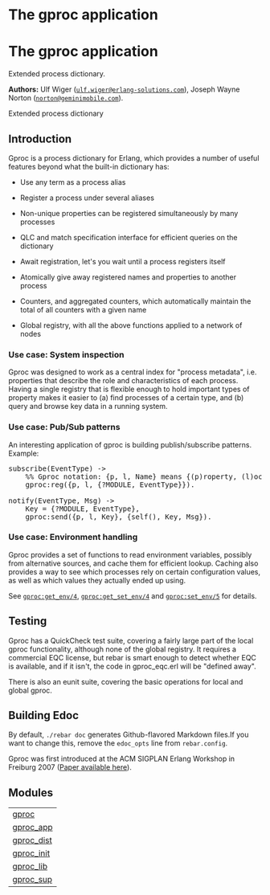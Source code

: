 

<h1>The gproc application</h1>

The gproc application
=====================
Extended process dictionary.

__Authors:__ Ulf Wiger ([`ulf.wiger@erlang-solutions.com`](mailto:ulf.wiger@erlang-solutions.com)), Joseph Wayne Norton ([`norton@geminimobile.com`](mailto:norton@geminimobile.com)).

Extended process dictionary



<h2>Introduction</h2>





Gproc is a process dictionary for Erlang, which provides a number of useful features beyond what the built-in dictionary has:


* Use any term as a process alias

* Register a process under several aliases

* Non-unique properties can be registered simultaneously by many processes

* QLC and match specification interface for efficient queries on the 
  dictionary

* Await registration, let's you wait until a process registers itself

* Atomically give away registered names and properties to another process

* Counters, and aggregated counters, which automatically maintain the 
  total of all counters with a given name

* Global registry, with all the above functions applied to a network of nodes





<h3>Use case: System inspection</h3>





Gproc was designed to work as a central index for "process metadata", i.e.
properties that describe the role and characteristics of each process. Having
a single registry that is flexible enough to hold important types of property
makes it easier to (a) find processes of a certain type, and (b) query and 
browse key data in a running system.



<h3>Use case: Pub/Sub patterns</h3>





An interesting application of gproc is building publish/subscribe patterns.
Example:

<pre>
subscribe(EventType) ->
    %% Gproc notation: {p, l, Name} means {(p)roperty, (l)ocal, Name}
    gproc:reg({p, l, {?MODULE, EventType}}).

notify(EventType, Msg) ->
    Key = {?MODULE, EventType},
    gproc:send({p, l, Key}, {self(), Key, Msg}).
</pre>



<h3>Use case: Environment handling</h3>





Gproc provides a set of functions to read environment variables, possibly from
alternative sources, and cache them for efficient lookup. Caching also provides
a way to see which processes rely on certain configuration values, as well as 
which values they actually ended up using. 



See [`gproc:get_env/4`](http://github.com/esl/gproc/blob/master/doc/gproc.md#get_env-4), [`gproc:get_set_env/4`](http://github.com/esl/gproc/blob/master/doc/gproc.md#get_set_env-4) and 
[`gproc:set_env/5`](http://github.com/esl/gproc/blob/master/doc/gproc.md#set_env-5) for details.



<h2>Testing</h2>





Gproc has a QuickCheck test suite, covering a fairly large part of the local 
gproc functionality, although none of the global registry. It requires a 
commercial EQC license, but rebar is smart enough to detect whether EQC is 
available, and if it isn't, the code in gproc_eqc.erl will be "defined away".



There is also an eunit suite, covering the basic operations for local and 
global gproc.



<h2>Building Edoc</h2>




By default, `./rebar doc` generates Github-flavored Markdown files.If you want to change this, remove the `edoc_opts` line from `rebar.config`.

Gproc was first introduced at the ACM SIGPLAN Erlang Workshop in
Freiburg 2007 ([Paper available here](http://github.com/esl/gproc/blob/master/doc/erlang07-wiger.pdf)).


<h2 class="indextitle">Modules</h2>



<table width="100%" border="0" summary="list of modules">
<tr><td><a href="http://github.com/esl/gproc/blob/master/doc/gproc.md" class="module">gproc</a></td></tr>
<tr><td><a href="http://github.com/esl/gproc/blob/master/doc/gproc_app.md" class="module">gproc_app</a></td></tr>
<tr><td><a href="http://github.com/esl/gproc/blob/master/doc/gproc_dist.md" class="module">gproc_dist</a></td></tr>
<tr><td><a href="http://github.com/esl/gproc/blob/master/doc/gproc_init.md" class="module">gproc_init</a></td></tr>
<tr><td><a href="http://github.com/esl/gproc/blob/master/doc/gproc_lib.md" class="module">gproc_lib</a></td></tr>
<tr><td><a href="http://github.com/esl/gproc/blob/master/doc/gproc_sup.md" class="module">gproc_sup</a></td></tr></table>

